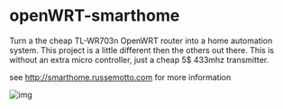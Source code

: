 openWRT-smarthome
============

Turn a the cheap TL-WR703n OpenWRT router into a home automation system. This project is a little different then the others out there.
This is without an extra micro controller, just a cheap 5$ 433mhz transmitter.

see http://smarthome.russemotto.com for more information



![img](http://smarthome.russemotto.com/smarthome.jpg)
